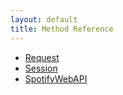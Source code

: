 ```yaml
---
layout: default
title: Method Reference
---
```


* [Request](request.html)
* [Session](session.html)
* [SpotifyWebAPI](spotifywebapi.html)
